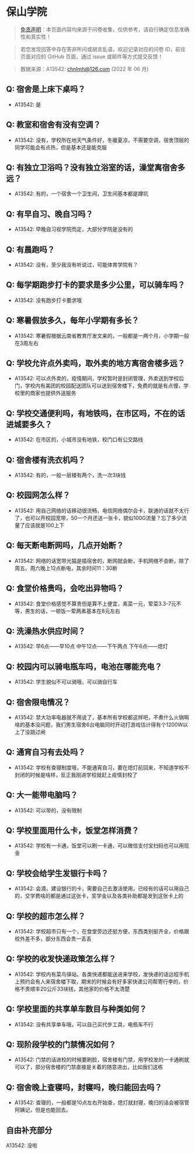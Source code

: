 # 保山学院

> [免责声明](https://colleges.chat/#_3)：本页面内容均来源于问卷收集，仅供参考，请自行确定信息准确性和真实性！

> 若您发现回答中存在答非所问或胡言乱语，欢迎记录对应的问卷 ID，前往页面对应的 GitHub 页面，通过 issue 或邮件等方式提交反馈！

> 数据来源：A13542: chnlmh@126.com (2022 年 06 月)

## Q: 宿舍是上床下桌吗？

- A13542: 是

## Q: 教室和宿舍有没有空调？

- A13542: 没有，学校所在地天气条件好，冬暖夏凉，不需要空调，宿舍顶层的同学可能会有点热，但是基本还是能克服

## Q: 有独立卫浴吗？没有独立浴室的话，澡堂离宿舍多远？

- A13542: 有的，一个宿舍一个卫生间，卫生间基本都是蹲坑

## Q: 有早自习、晚自习吗？

- A13542: 早晚自习视学院而定，大部分学院是没有的

## Q: 有晨跑吗？

- A13542: 没有，至少我没有听说过，可能体育学院有？

## Q: 每学期跑步打卡的要求是多少公里，可以骑车吗？

- A13542: 没有跑步打卡要求哦

## Q: 寒暑假放多久，每年小学期有多长？

- A13542: 寒暑假根据云南省教育厅发文来的，一般都是一两个月，小学期一般在3周左右

## Q: 学校允许点外卖吗，取外卖的地方离宿舍楼多远？

- A13542: 可以点外卖的，疫情期间，学校暂时是封闭管理，外卖送到学校后门，学校内有美团的校园配送团队可以送到宿舍楼下，免费的就是有点慢，学校里的商家也提供外送服务

## Q: 学校交通便利吗，有地铁吗，在市区吗，不在的话进城要多久？

- A13542: 在市区的，小城市没有地铁，校门口有公交路线

## Q: 宿舍楼有洗衣机吗？

- A13542: 有的，一般一层楼有两个，洗一次3块钱

## Q: 校园网怎么样？

- A13542: 用自己网络的话移动很流畅，电信网络偶尔会卡，联通的话就不太行了，也可以开校园宽带，50一个月还送一张卡，貌似100G流量？忘了多少流量了应该就是100上下

## Q: 每天断电断网吗，几点开始断？

- A13542: 网络的话宽带光猫是插宿舍的，断网就会断，手机网络不会断，除了周五、周六晚上12点断电，其余时间11：30断

## Q: 食堂价格贵吗，会吃出异物吗？

- A13542: 食堂价格感觉不算贵但是算不上便宜，素菜一元，荤菜3.3-7元不等，男生的话，一顿饭一荤两素基本在8元左右

## Q: 洗澡热水供应时间？

- A13542: 早6点——早10点
中午12点——下午两点
下午6点——熄灯

## Q: 校园内可以骑电瓶车吗，电池在哪能充电？

- A13542: 学生貌似不可以骑哦，可以骑自行车

## Q: 宿舍限电情况？

- A13542: 禁大功率电器就不用说了，基本所有学校都这样吧，不煮什么火锅啊啥的基本没问题，我们男生宿舍6台电脑同时开动打游戏估计得有个1200W以上了没跳过闸

## Q: 通宵自习有去处吗？

- A13542: 学校有查寝制度哦，不能通宵自习，要在熄灯前回来，不知道学校不封闭的时候是啥样，反正我刚进学校就赶上疫情封校了

## Q: 大一能带电脑吗？

- A13542: 可以带的，没有限制

## Q: 学校里面用什么卡，饭堂怎样消费？

- A13542: 学校有一卡通，饭堂可以刷一卡通，可以微信支付宝扫码也可以用现金

## Q: 学校会给学生发银行卡吗？

- A13542: 会滴，建设银行的卡，需要自己去激活使用，已经有的话可以用自己的，交学费啥的都是通过这张卡，奖学金以及各类补助都是发到这张卡上的

## Q: 学校的超市怎么样？

- A13542: 学校超市只有一个，在食堂旁边还挺方便，东西类别挺齐全，价格跟校外差不多，部分东西会贵一丢丢

## Q: 学校的收发快递政策怎么样？

- A13542: 学校内有菜鸟驿站，各类快递都能送进来学校，发快递的话远程手机上预约会有人来宿舍楼下取，期末的时候会有好多家快递公司帮寄行李的，价格不贵顺丰20公斤33块钱，其他家的价格不太清楚

## Q: 学校里面的共享单车数目与种类如何？

- A13542: 没有共享单车哦，可以自己买代步工具，电瓶车不行

## Q: 现阶段学校的门禁情况如何？

- A13542: 门禁的话进校的时候要刷脸，宿舍楼有门禁，用学校发的一卡通刷就可以了，部分宿舍楼的门禁直接是关着的随意进出，比如我们这栋

## Q: 宿舍晚上查寝吗，封寝吗，晚归能回去吗？

- A13542: 查寝的，一般都是10点左右开始查，熄灯就封寝，晚归的话会被宿管阿姨记，但是也能回去。

## 自由补充部分

A13542: 没啦